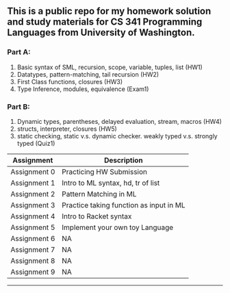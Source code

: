 ## This is a public repo for my homework solution and study materials for CS 341 Programming Languages from University of Washington. 

### Part A:
1. Basic syntax of SML, recursion, scope, variable, tuples, list (HW1)
2. Datatypes, pattern-matching, tail recursion (HW2)
3. First Class functions, closures (HW3)
4. Type Inference, modules, equivalence (Exam1)

### Part B:
1. Dynamic types, parentheses, delayed evaluation, stream, macros (HW4)
2. structs, interpreter, closures (HW5)
3. static checking, static v.s. dynamic checker. weakly typed v.s. strongly typed (Quiz1)
   











| **Assignment** | **Description** |
|------------|-------------|
| Assignment 0 | Practicing HW Submission |
| Assignment 1 | Intro to ML syntax, hd, tr of list |
| Assignment 2 | Pattern Matching in ML |
| Assignment 3 | Practice taking function as input in ML  |
| Assignment 4 | Intro to Racket syntax |
| Assignment 5 | Implement your own toy Language |
| Assignment 6 | NA |
| Assignment 7 | NA |
| Assignment 8 | NA |
| Assignment 9 | NA |
---
